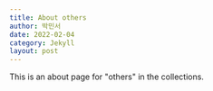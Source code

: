 ```yaml
---
title: About others
author: 박민서
date: 2022-02-04
category: Jekyll
layout: post
---
```


This is an about page for "others" in the collections.
